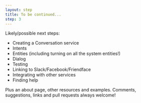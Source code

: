 ```yaml
---
layout: step
title: To be continued...
step: 3
---
```


Likely/possible next steps:

- Creating a Conversation service
- Intents
- Entities (including turning on all the system entities!)
- Dialog
- Testing
- Linking to Slack/Facebook/Friendface
- Integrating with other services
- Finding help

Plus an about page, other resources and examples.
Comments, suggestions, links and pull requests always welcome!